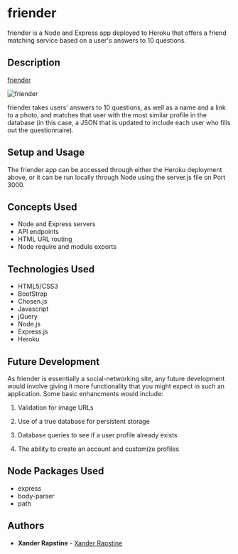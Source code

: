 # friender

friender is a Node and Express app deployed to Heroku that offers a friend matching service based on a user's answers to 10 questions.


## Description

[friender](https://afternoon-beyond-93881.herokuapp.com/)

![friender](http://www.rapstine.com/images/friender.png)

friender takes users' answers to 10 questions, as well as a name and a link to a photo, and matches that user with the most similar profile in the database (in this case, a JSON that is updated to include each user who fills out the questionnaire).


## Setup and Usage

The friender app can be accessed through either the Heroku deployment above, or it can be run locally through Node using the server.js file on Port 3000.


## Concepts Used

- Node and Express servers
- API endpoints
- HTML URL routing
- Node require and module exports


## Technologies Used

- HTML5/CSS3
- BootStrap
- Chosen.js
- Javascript
- jQuery
- Node.js
- Express.js
- Heroku


## Future Development

As friender is essentially a social-networking site, any future development would involve giving it more functionality that you might expect in such an application. Some basic enhancments would include:

1. Validation for image URLs

2. Use of a true database for persistent storage

3. Database queries to see if a user profile already exists

4. The ability to create an account and customize profiles


## Node Packages Used

- express
- body-parser
- path


## Authors

- **Xander Rapstine** - [Xander Rapstine](https://github.com/Xandromus)